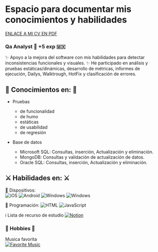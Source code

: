 # Espacio para documentar mis conocimientos y habilidades  

[ENLACE A MI CV EN PDF](https://github.com/LizzVillasenorV/LizzVillasenorV.github.io/blob/fdd403b4dbdf01ce4cea963bcf2f97b71f74658c/QA%20MX%20-%20LIZBET%20VILLASE%C3%91OR%20VINAGRE.pdf) 

### Qa Analyst :mag_right: +5 exp 🇲🇽

✨ Apoyo a la mejora del software con mis habilidades para detectar inconsistencias funcionales y visuales.
✨ He participado en análisis y pruebas estáticas/dinámicas, desarrollo de métricas, informes de ejecución, Dailys, Walktrough, HotFix y clasificación de errores.  

## 🧠 Conocimientos en: 🧠 ##  
- Pruebas
  - de funcionalidad  
  - de humo  
  - estáticas  
  - de usabilidad  
  - de regresión  

- Base de datos
  -   Microsoft SQL: Consultas, inserción, Actualización y eliminación.
  -   MongoDB: Consultas y validación de actualización de datos.
  -   Oracle SQL: Consultas, inserción, Actualización y eliminación.
    
## ⚔️ Habilidades en: ⚔️ ##  

📱 Dispositivos:  
![iOS](https://img.shields.io/badge/iOS-000000?style=for-the-badge&logo=ios&logoColor=white) ![Android](https://img.shields.io/badge/Android-3DDC84?style=for-the-badge&logo=android&logoColor=white)
![Windows](https://img.shields.io/badge/Windows-0078D6?style=for-the-badge&logo=windows&logoColor=white) ![Windows](https://img.shields.io/badge/mac%20os-000000?style=for-the-badge&logo=apple&logoColor=white)


💁 Programación:
![HTML](https://img.shields.io/badge/HTML-239120?style=for-the-badge&logo=html5&logoColor=white) ![JavaScript](https://img.shields.io/badge/JavaScript-F7DF1E?style=for-the-badge&logo=javascript&logoColor=black)

ℹ️ Lista de recurso de estudio 
[![Notion](https://img.shields.io/badge/Notion-000000?style=for-the-badge&logo=notion&logoColor=white)](https://lizzvillasenorv.notion.site/de80c2eeaa4c4ad981f8d6eac6f034b5?v=6942a493cb9448a0a19868086108e914&pvs=4)   

### 🎵 Hobbies 💃
Musica favorita  
[![Favorite Music](https://img.shields.io/badge/Spotify-1ED760?&style=for-the-badge&logo=spotify&logoColor=white)]()

